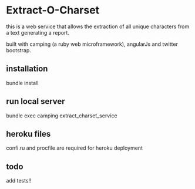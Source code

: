 # Extract-O-Charset

this is a web service that allows the extraction of all unique characters from a text generating a report.

built with camping (a ruby web microframework), angularJs and twitter bootstrap.

## installation

bundle install

## run local server

bundle exec camping extract_charset_service

## heroku files

confi.ru and procfile are required for heroku deployment

## todo 

add tests!!


